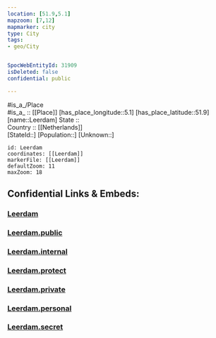 ```yaml
---
location: [51.9,5.1] 
mapzoom: [7,12] 
mapmarker: city 
type: City
tags:
- geo/City


SpocWebEntityId: 31909
isDeleted: false
confidential: public

---
```

#is_a_/Place  
#is_a_ :: [[Place]] 
[has_place_longitude::5.1] 
[has_place_latitude::51.9] 
[name::Leerdam] 
State ::  
Country :: [[Netherlands]]  
[StateId::] 
[Population::] 
[Unknown::] 


```leaflet
id: Leerdam
coordinates: [[Leerdam]] 
markerFile: [[Leerdam]] 
defaultZoom: 11 
maxZoom: 18
```


## Confidential Links & Embeds: 

### [Leerdam](/_Standards/Earth/Continent/Europe/Europe~West/Netherlands/Provinces~Netherlands/Zuid-Holland/City/Leerdam.md) 

### [Leerdam.public](/_public/Earth/Continent/Europe/Europe~West/Netherlands/Provinces~Netherlands/Zuid-Holland/City/Leerdam.public.md) 

### [Leerdam.internal](/_internal/Earth/Continent/Europe/Europe~West/Netherlands/Provinces~Netherlands/Zuid-Holland/City/Leerdam.internal.md) 

### [Leerdam.protect](/_protect/Earth/Continent/Europe/Europe~West/Netherlands/Provinces~Netherlands/Zuid-Holland/City/Leerdam.protect.md) 

### [Leerdam.private](/_private/Earth/Continent/Europe/Europe~West/Netherlands/Provinces~Netherlands/Zuid-Holland/City/Leerdam.private.md) 

### [Leerdam.personal](/_personal/Earth/Continent/Europe/Europe~West/Netherlands/Provinces~Netherlands/Zuid-Holland/City/Leerdam.personal.md) 

### [Leerdam.secret](/_secret/Earth/Continent/Europe/Europe~West/Netherlands/Provinces~Netherlands/Zuid-Holland/City/Leerdam.secret.md)

